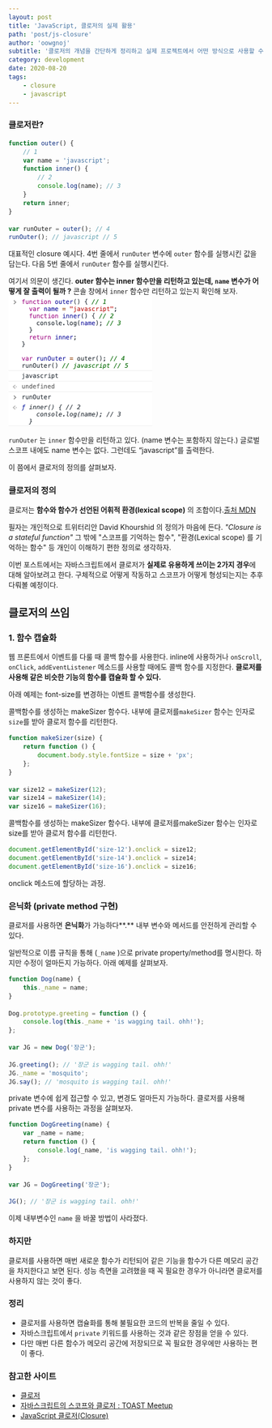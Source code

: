 ```yaml
---
layout: post
title: 'JavaScript, 클로저의 실제 활용'
path: 'post/js-closure'
author: 'oowgnoj'
subtitle: '클로저의 개념을 간단하게 정리하고 실제 프로젝트에서 어떤 방식으로 사용할 수 있는지 정리했습니다.'
category: development
date: 2020-08-20
tags:
    - closure
    - javascript
---
```


### 클로저란?

```jsx
function outer() {
    // 1
    var name = 'javascript';
    function inner() {
        // 2
        console.log(name); // 3
    }
    return inner;
}

var runOuter = outer(); // 4
runOuter(); // javascript // 5
```

대표적인 closure 예시다. 4번 줄에서 `runOuter` 변수에 `outer` 함수를 실행시킨 값을 담는다. 다음 5번 줄에서 `runOuter` 함수를 실행시킨다.

여기서 의문이 생긴다. **outer 함수는 inner 함수만을 리턴하고 있는데, `name` 변수가 어떻게 잘 출력이 될까 ?** 콘솔 창에서 `inner` 함수만 리턴하고 있는지 확인해 보자.
![콘솔창](./../images/in-post/closure/console.png)

`runOuter` 는 `inner` 함수만을 리턴하고 있다. (name 변수는 포함하지 않는다.) 글로벌 스코프 내에도 name 변수는 없다. 그런데도 “javascript”를 출력한다.

이 쯤에서 클로저의 정의를 살펴보자.

### 클로저의 정의

클로저는 **함수와 함수가** **선언된 어휘적 환경(lexical scope)** 의 조합이다.[출처 MDN](<[https://developer.mozilla.org/ko/docs/Web/JavaScript/Guide/Closures](https://developer.mozilla.org/ko/docs/Web/JavaScript/Guide/Closures)>)

필자는 개인적으로 트위터리안 David Khourshid 의 정의가 마음에 든다. _"Closure is a stateful function"_ 그 밖에 "스코프를 기억하는 함수", "환경(Lexical scope) 를 기억하는 함수" 등 개인이 이해하기 편한 정의로 생각하자.

이번 포스트에서는 자바스크립트에서 클로저가 **실제로 유용하게 쓰이는 2가지 경우**에 대해 알아보려고 한다. 구체적으로 어떻게 작동하고 스코프가 어떻게 형성되는지는 추후 다뤄볼 예정이다.

## 클로저의 쓰임

### 1. 함수 캡슐화

웹 프론트에서 이벤트를 다룰 때 콜백 함수를 사용한다. inline에 사용하거나 `onScroll`, `onClick`, `addEventListener` 메소드를 사용할 때에도 콜백 함수를 지정한다. **클로저를 사용해 같은 비슷한 기능의 함수를 캡슐화 할 수 있다.**

아래 예제는 font-size를 변경하는 이벤트 콜백함수를 생성한다.

콜백함수를 생성하는 makeSizer 함수다. 내부에 클로저를`makeSizer` 함수는 인자로 `size`를 받아 클로저 함수를 리턴한다.

```jsx
function makeSizer(size) {
    return function () {
        document.body.style.fontSize = size + 'px';
    };
}

var size12 = makeSizer(12);
var size14 = makeSizer(14);
var size16 = makeSizer(16);
```

콜백함수를 생성하는 makeSizer 함수다. 내부에 클로저를makeSizer 함수는 인자로 size를 받아 클로저 함수를 리턴한다.

```jsx
document.getElementById('size-12').onclick = size12;
document.getElementById('size-14').onclick = size14;
document.getElementById('size-16').onclick = size16;
```

onclick 메소드에 할당하는 과정.

### 은닉화 (private method 구현)

클로저를 사용하면 **은닉화**가 가능하다**.** 내부 변수와 메서드를 안전하게 관리할 수 있다.

일반적으로 이름 규칙을 통해 (`_name` )으로 private property/method를 명시한다. 하지만 수정이 얼마든지 가능하다. 아래 예제를 살펴보자.

```jsx
function Dog(name) {
    this._name = name;
}

Dog.prototype.greeting = function () {
    console.log(this._name + 'is wagging tail. ohh!');
};

var JG = new Dog('장군');

JG.greeting(); // '장군 is wagging tail. ohh!'
JG._name = 'mosquito';
JG.say(); // 'mosquito is wagging tail. ohh!'
```

private 변수에 쉽게 접근할 수 있고, 변경도 얼마든지 가능하다. 클로저를 사용해 private 변수를 사용하는 과정을 살펴보자.

```jsx
function DogGreeting(name) {
    var _name = name;
    return function () {
        console.log(_name, 'is wagging tail. ohh!');
    };
}

var JG = DogGreeting('장군');

JG(); // '장군 is wagging tail. ohh!'
```

이제 내부변수인 `name` 을 바꿀 방법이 사라졌다.

### 하지만

클로저를 사용하면 매번 새로운 함수가 리턴되어 같은 기능을 함수가 다른 메모리 공간을 차지한다고 보면 된다. 성능 측면을 고려했을 때 꼭 필요한 경우가 아니라면 클로저를 사용하지 않는 것이 좋다.

### 정리

-   클로저를 사용하면 캡슐화를 통해 불필요한 코드의 반복을 줄일 수 있다.
-   자바스크립트에서 `private` 키워드를 사용하는 것과 같은 장점을 얻을 수 있다.
-   다만 매번 다른 함수가 메모리 공간에 저장되므로 꼭 필요한 경우에만 사용하는 편이 좋다.

### 참고한 사이트

-   [클로저](https://developer.mozilla.org/ko/docs/Web/JavaScript/Guide/Closures)
-   [자바스크립트의 스코프와 클로저 : TOAST Meetup](https://meetup.toast.com/posts/86)
-   [JavaScript 클로저(Closure)](https://hyunseob.github.io/2016/08/30/javascript-closure/)
